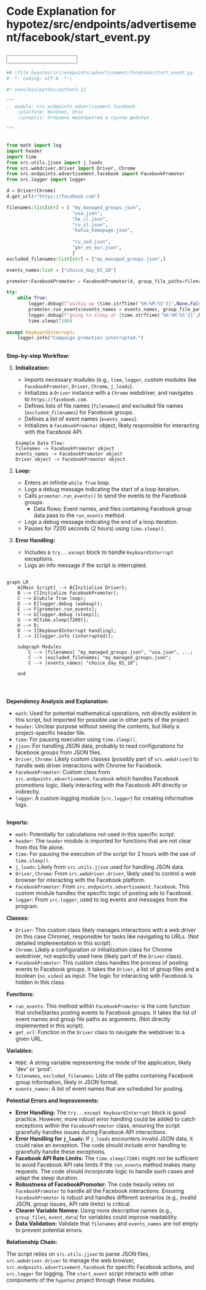 # Code Explanation for hypotez/src/endpoints/advertisement/facebook/start_event.py

## <input code>

```python
## \file hypotez/src/endpoints/advertisement/facebook/start_event.py
# -*- coding: utf-8 -*-\

#! venv/bin/python/python3.12

"""
.. module: src.endpoints.advertisement.facebook 
	:platform: Windows, Unix
	:synopsis: Отправка мероприятий в группы фейсбук

"""


from math import log
import header
import time
from src.utils.jjson import j_loads
from src.webdriver.driver import Driver, Chrome
from src.endpoints.advertisement.facebook import FacebookPromoter
from src.logger import logger

d = Driver(Chrome)
d.get_url(r"https://facebook.com")

filenames:list[str] = [ "my_managed_groups.json",
                        "usa.json",
                        "he_il.json",
                        "ru_il.json",
                        "katia_homepage.json",
                        
                        "ru_usd.json",
                        "ger_en_eur.json",            
                        ]
excluded_filenames:list[str] = ["my_managed_groups.json",]

events_names:list = ["choice_day_01_10"]

promoter:FacebookPromoter = FacebookPromoter(d, group_file_paths=filenames, no_video = True)

try:
    while True:
        logger.debug(f"waikig up {time.strftime('%H:%M:%S')}",None,False)
        promoter.run_events(events_names = events_names, group_file_paths = filenames)
        logger.debug(f"going to sleep at {time.strftime('%H:%M:%S')}",None,False)
        time.sleep(7200)
        
except KeyboardInterrupt:
    logger.info("Campaign promotion interrupted.")
```

## <algorithm>

**Step-by-step Workflow:**

1. **Initialization:**
    - Imports necessary modules (e.g., `time`, `logger`, custom modules like `FacebookPromoter`, `Driver`, `Chrome`, `j_loads`).
    - Initializes a `Driver` instance with a `Chrome` webdriver, and navigates to `https://facebook.com`.
    - Defines lists of file names (`filenames`) and excluded file names (`excluded_filenames`) for Facebook groups.
    - Defines a list of event names (`events_names`).
    - Initializes a `FacebookPromoter` object, likely responsible for interacting with the Facebook API.
   
     ```
     Example Data Flow:
     filenames -> FacebookPromoter object
     events_names -> FacebookPromoter object
     Driver object -> FacebookPromoter object
     ```
2. **Loop:**
    - Enters an infinite `while True` loop.
    - Logs a debug message indicating the start of a loop iteration.
    - Calls `promoter.run_events()` to send the events to the Facebook groups.
        * Data flows: Event names, and files containing Facebook group data pass to the `run_events` method.
    - Logs a debug message indicating the end of a loop iteration.
    - Pauses for 7200 seconds (2 hours) using `time.sleep()`.
3. **Error Handling:**
    - Includes a `try...except` block to handle `KeyboardInterrupt` exceptions.
    - Logs an info message if the script is interrupted.


## <mermaid>

```mermaid
graph LR
    A[Main Script] --> B{Initialize Driver};
    B --> C[Initialize FacebookPromoter];
    C --> D(while True loop);
    D --> E[logger.debug (wakeup)];
    E --> F[promoter.run_events];
    F --> G[logger.debug (sleep)];
    G --> H[time.sleep(7200)];
    H --> D;
    D --> I[KeyboardInterrupt handling];
    I --> J[logger.info (interrupted)];
    
    subgraph Modules
        C --> |filenames| "my_managed_groups.json", "usa.json", ...;
        C --> |excluded_filenames| "my_managed_groups.json";
        C --> |events_names| "choice_day_01_10";
        
    end
    
    
    
```

**Dependency Analysis and Explanation:**

- `math`: Used for potential mathematical operations, not directly evident in this script, but imported for possible use in other parts of the project
- `header`: Unclear purpose without seeing the contents, but likely a project-specific header file.
- `time`: For pausing execution using `time.sleep()`.
- `jjson`: For handling JSON data, probably to read configurations for facebook groups from JSON files.
- `Driver`, `Chrome`: Likely custom classes (possibly part of `src.webdriver`) to handle web driver interactions with Chrome for Facebook.
- `FacebookPromoter`: Custom class from `src.endpoints.advertisement.facebook` which handles Facebook promotions logic, likely interacting with the Facebook API directly or indirectly.
- `logger`: A custom logging module (`src.logger`) for creating informative logs.

## <explanation>

**Imports:**

- `math`:  Potentially for calculations not used in this specific script.
- `header`: The `header` module is imported for functions that are not clear from this file alone.
- `time`: For pausing the execution of the script for 2 hours with the use of `time.sleep()`.
- `j_loads`: Likely from `src.utils.jjson` used for handling JSON data.
- `Driver`, `Chrome`: From `src.webdriver.driver`, likely used to control a web browser for interacting with the Facebook platform.
- `FacebookPromoter`: From `src.endpoints.advertisement.facebook`. This custom module handles the specific logic of posting ads to Facebook.
- `logger`: From `src.logger`, used to log events and messages from the program.

**Classes:**

- `Driver`:  This custom class likely manages interactions with a web driver (in this case Chrome), responsible for tasks like navigating to URLs. (Not detailed implementation in this script).
- `Chrome`:  Likely a configuration or initialization class for Chrome webdriver, not explicitly used here (likely part of the `Driver` class).
- `FacebookPromoter`: This custom class handles the process of posting events to Facebook groups.  It takes the `Driver`, a list of group files and a boolean (`no_video`) as input.  The logic for interacting with Facebook is hidden in this class.

**Functions:**

- `run_events`: This method within `FacebookPromoter` is the core function that orcheStartes posting events to Facebook groups.  It takes the list of event names and group file paths as arguments. (Not directly implemented in this script).
- `get_url`: Function in the `Driver` class to navigate the webdriver to a given URL.

**Variables:**

- `MODE`: A string variable representing the mode of the application, likely 'dev' or 'prod'.
- `filenames`, `excluded_filenames`: Lists of file paths containing Facebook group information, likely in JSON format.
- `events_names`: A list of event names that are scheduled for posting.

**Potential Errors and Improvements:**

- **Error Handling:** The `try...except KeyboardInterrupt` block is good practice. However, more robust error handling could be added to catch exceptions within the `FacebookPromoter` class, ensuring the script gracefully handles issues during Facebook API interactions.
- **Error Handling for `j_loads`:**  If `j_loads` encounters invalid JSON data, it could raise an exception.  The code should include error handling to gracefully handle these exceptions.
- **Facebook API Rate Limits:** The `time.sleep(7200)` might not be sufficient to avoid Facebook API rate limits if the `run_events` method makes many requests. The code should incorporate logic to handle such cases and adapt the sleep duration.
- **Robustness of FacebookPromoter:** The code heavily relies on `FacebookPromoter` to handle all the Facebook interactions. Ensuring `FacebookPromoter` is robust and handles different scenarios (e.g., invalid JSON, group issues, API rate limits) is critical.
- **Clearer Variable Names:** Using more descriptive names (e.g., `group_files`, `event_data`) for variables could improve readability.
- **Data Validation:** Validate that `filenames` and `events_names` are not empty to prevent potential errors.

**Relationship Chain:**

The script relies on `src.utils.jjson` to parse JSON files, `src.webdriver.driver` to manage the web browser, `src.endpoints.advertisement.facebook` for specific Facebook actions, and `src.logger` for logging.  The `start_event` script interacts with other components of the `hypotez` project through these modules.